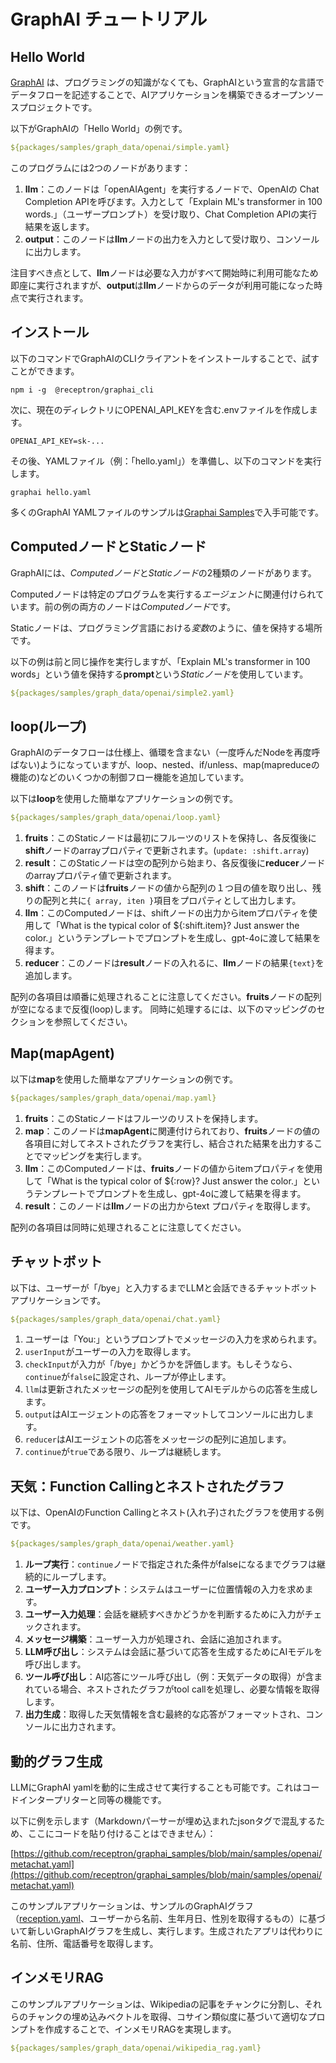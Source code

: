 # GraphAI チュートリアル

## Hello World

[GraphAI](https://github.com/receptron/graphai) は、プログラミングの知識がなくても、GraphAIという宣言的な言語でデータフローを記述することで、AIアプリケーションを構築できるオープンソースプロジェクトです。

以下がGraphAIの「Hello World」の例です。

```YAML
${packages/samples/graph_data/openai/simple.yaml}
```

このプログラムには2つのノードがあります：

1. **llm**：このノードは「openAIAgent」を実行するノードで、OpenAIの Chat Completion APIを呼びます。入力として「Explain ML's transformer in 100 words.」（ユーザープロンプト）を受け取り、Chat Completion APIの実行結果を返します。
2. **output**：このノードは**llm**ノードの出力を入力として受け取り、コンソールに出力します。

注目すべき点として、**llm**ノードは必要な入力がすべて開始時に利用可能なため即座に実行されますが、**output**は**llm**ノードからのデータが利用可能になった時点で実行されます。

## インストール

以下のコマンドでGraphAIのCLIクライアントをインストールすることで、試すことができます。

```
npm i -g  @receptron/graphai_cli
```

次に、現在のディレクトリにOPENAI_API_KEYを含む.envファイルを作成します。

```
OPENAI_API_KEY=sk-...
```

その後、YAMLファイル（例：「hello.yaml」）を準備し、以下のコマンドを実行します。

```
graphai hello.yaml
```

多くのGraphAI YAMLファイルのサンプルは[Graphai Samples](https://github.com/receptron/graphai_samples)で入手可能です。

## ComputedノードとStaticノード

GraphAIには、*Computedノード*と*Staticノード*の2種類のノードがあります。

Computedノードは特定のプログラムを実行する*エージェント*に関連付けられています。前の例の両方のノードは*Computedノード*です。

Staticノードは、プログラミング言語における*変数*のように、値を保持する場所です。

以下の例は前と同じ操作を実行しますが、「Explain ML's transformer in 100 words」という値を保持する**prompt**という*Staticノード*を使用しています。

```YAML
${packages/samples/graph_data/openai/simple2.yaml}
```

## loop(ループ)

GraphAIのデータフローは仕様上、循環を含まない（一度呼んだNodeを再度呼ばない)ようになっていますが、loop、nested、if/unless、map(mapreduceの機能の)などのいくつかの制御フロー機能を追加しています。

以下は**loop**を使用した簡単なアプリケーションの例です。

```YAML
${packages/samples/graph_data/openai/loop.yaml}
```

1. **fruits**：このStaticノードは最初にフルーツのリストを保持し、各反復後に**shift**ノードのarrayプロパティで更新されます。(`update: :shift.array`)
2. **result**：このStaticノードは空の配列から始まり、各反復後に**reducer**ノードのarrayプロパティ値で更新されます。
3. **shift**：このノードは**fruits**ノードの値から配列の１つ目の値を取り出し、残りの配列と共に`{ array, iten }`項目をプロパティとして出力します。
4. **llm**：このComputedノードは、shiftノードの出力からitemプロパティを使用して「What is the typical color of ${:shift.item}? Just answer the color.」というテンプレートでプロンプトを生成し、gpt-4oに渡して結果を得ます。
5. **reducer**：このノードは**result**ノードの入れるに、**llm**ノードの結果`{text}`を追加します。

配列の各項目は順番に処理されることに注意してください。**fruits**ノードの配列が空になるまで反復(loop)します。
同時に処理するには、以下のマッピングのセクションを参照してください。

## Map(mapAgent)

以下は**map**を使用した簡単なアプリケーションの例です。

```YAML
${packages/samples/graph_data/openai/map.yaml}
```

1. **fruits**：このStaticノードはフルーツのリストを保持します。
2. **map**：このノードは**mapAgent**に関連付けられており、**fruits**ノードの値の各項目に対してネストされたグラフを実行し、結合された結果を出力することでマッピングを実行します。
3. **llm**：このComputedノードは、**fruits**ノードの値からitemプロパティを使用して「What is the typical color of ${:row}? Just answer the color.」というテンプレートでプロンプトを生成し、gpt-4oに渡して結果を得ます。
4. **result**：このノードは**llm**ノードの出力からtext プロパティを取得します。

配列の各項目は同時に処理されることに注意してください。

## チャットボット

以下は、ユーザーが「/bye」と入力するまでLLMと会話できるチャットボットアプリケーションです。

```YAML
${packages/samples/graph_data/openai/chat.yaml}
```

1. ユーザーは「You:」というプロンプトでメッセージの入力を求められます。
2. `userInput`がユーザーの入力を取得します。
3. `checkInput`が入力が「/bye」かどうかを評価します。もしそうなら、`continue`が`false`に設定され、ループが停止します。
4. `llm`は更新されたメッセージの配列を使用してAIモデルからの応答を生成します。
5. `output`はAIエージェントの応答をフォーマットしてコンソールに出力します。
6. `reducer`はAIエージェントの応答をメッセージの配列に追加します。
7. `continue`が`true`である限り、ループは継続します。

## 天気：Function Callingとネストされたグラフ

以下は、OpenAIのFunction Callingとネスト(入れ子)されたグラフを使用する例です。

```YAML
${packages/samples/graph_data/openai/weather.yaml}
```

1. **ループ実行**：`continue`ノードで指定された条件がfalseになるまでグラフは継続的にループします。
2. **ユーザー入力プロンプト**：システムはユーザーに位置情報の入力を求めます。
3. **ユーザー入力処理**：会話を継続すべきかどうかを判断するために入力がチェックされます。
4. **メッセージ構築**：ユーザー入力が処理され、会話に追加されます。
5. **LLM呼び出し**：システムは会話に基づいて応答を生成するためにAIモデルを呼び出します。
6. **ツール呼び出し**：AI応答にツール呼び出し（例：天気データの取得）が含まれている場合、ネストされたグラフがtool callを処理し、必要な情報を取得します。
7. **出力生成**：取得した天気情報を含む最終的な応答がフォーマットされ、コンソールに出力されます。

## 動的グラフ生成

LLMにGraphAI yamlを動的に生成させて実行することも可能です。これはコードインタープリターと同等の機能です。

以下に例を示します（Markdownパーサーが埋め込まれたjsonタグで混乱するため、ここにコードを貼り付けることはできません）：

[https://github.com/receptron/graphai_samples/blob/main/samples/openai/metachat.yaml](https://github.com/receptron/graphai_samples/blob/main/samples/openai/metachat.yaml)

このサンプルアプリケーションは、サンプルのGraphAIグラフ（[reception.yaml](https://github.com/receptron/graphai/blob/main/packages/samples/data/reception.json)、ユーザーから名前、生年月日、性別を取得するもの）に基づいて新しいGraphAIグラフを生成し、実行します。生成されたアプリは代わりに名前、住所、電話番号を取得します。

## インメモリRAG

このサンプルアプリケーションは、Wikipediaの記事をチャンクに分割し、それらのチャンクの埋め込みベクトルを取得、コサイン類似度に基づいて適切なプロンプトを作成することで、インメモリRAGを実現します。

```YAML
${packages/samples/graph_data/openai/wikipedia_rag.yaml}
```
